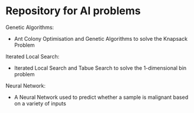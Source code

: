 # Repository for AI problems

Genetic Algorithms: 
 - Ant Colony Optimisation and Genetic Algorithms to solve the Knapsack Problem

Iterated Local Search: 
- Iterated Local Search and Tabue Search to solve the 1-dimensional bin problem

Neural Network: 
- A Neural Network used to predict whether a sample is malignant based on a variety of inputs
